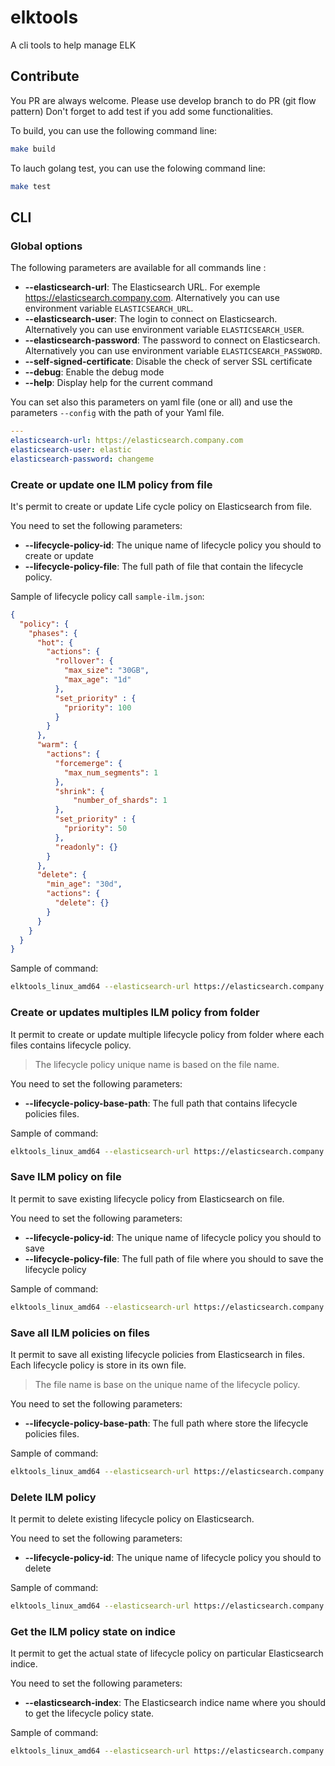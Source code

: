 # elktools
A cli tools to help manage ELK

## Contribute

You PR are always welcome. Please use develop branch to do PR (git flow pattern)
Don't forget to add test if you add some functionalities.

To build, you can use the following command line:
```sh
make build
```

To lauch golang test, you can use the folowing command line:
```sh
make test
```

## CLI

### Global options

The following parameters are available for all commands line :
- **--elasticsearch-url**: The Elasticsearch URL. For exemple https://elasticsearch.company.com. Alternatively you can use environment variable `ELASTICSEARCH_URL`.
- **--elasticsearch-user**: The login to connect on Elasticsearch. Alternatively you can use environment variable `ELASTICSEARCH_USER`.
- **--elasticsearch-password**: The password to connect on Elasticsearch. Alternatively you can use environment variable `ELASTICSEARCH_PASSWORD`.
- **--self-signed-certificate**: Disable the check of server SSL certificate 
- **--debug**: Enable the debug mode
- **--help**: Display help for the current command


You can set also this parameters on yaml file (one or all) and use the parameters `--config` with the path of your Yaml file.
```yaml
---
elasticsearch-url: https://elasticsearch.company.com
elasticsearch-user: elastic
elasticsearch-password: changeme
```

### Create or update one ILM policy from file

It's permit to create or update Life cycle policy on Elasticsearch from file.

You need to set the following parameters:
- **--lifecycle-policy-id**: The unique name of lifecycle policy you should to create or update
- **--lifecycle-policy-file**: The full path of file that contain the lifecycle policy.


Sample of lifecycle policy call `sample-ilm.json`:
```json
{
  "policy": {
    "phases": {
      "hot": {
        "actions": {
          "rollover": {
            "max_size": "30GB",
            "max_age": "1d"
          },
          "set_priority" : {
            "priority": 100
          }
        }
      },
      "warm": {
        "actions": {
          "forcemerge": {
            "max_num_segments": 1
          },
          "shrink": {
              "number_of_shards": 1
          },
          "set_priority" : {
            "priority": 50
          },
          "readonly": {}
        }
      },
      "delete": {
        "min_age": "30d",
        "actions": {
          "delete": {}
        }
      }
    }
  }
}


```

Sample of command:
```bash
elktools_linux_amd64 --elasticsearch-url https://elasticsearch.company.com --elasticsearch-user elastic --elasticsearch-password changeme --self-signed-certificate create-or-update-lifecycle-policy --lifecycle-policy-id test --lifecycle-policy-file sample-ilm.json 
```

### Create or updates multiples ILM policy from folder

It permit to create or update multiple lifecycle policy from folder where each files contains lifecycle policy.

> The lifecycle policy unique name is based on the file name.

You need to set the following parameters:
- **--lifecycle-policy-base-path**: The full path that contains lifecycle policies files.

Sample of command:
```bash
elktools_linux_amd64 --elasticsearch-url https://elasticsearch.company.com --elasticsearch-user elastic --elasticsearch-password changeme --self-signed-certificate create-or-update-all-lifecycle-policies --lifecycle-policy-base-path ilm-policies/
```

### Save ILM policy on file

It permit to save existing lifecycle policy from Elasticsearch on file.

You need to set the following parameters:
- **--lifecycle-policy-id**: The unique name of lifecycle policy you should to save
- **--lifecycle-policy-file**: The full path of file where you should to save the lifecycle policy

Sample of command:
```bash
elktools_linux_amd64 --elasticsearch-url https://elasticsearch.company.com --elasticsearch-user elastic --elasticsearch-password changeme --self-signed-certificate save-lifecycle-policy --lifecycle-policy-id test --lifecycle-policy-file backup-ilm.json 
```

### Save all ILM policies on files

It permit to save all existing lifecycle policies from Elasticsearch in files. Each lifecycle policy is store in its own file.

> The file name is base on the unique name of the lifecycle policy.

You need to set the following parameters:
- **--lifecycle-policy-base-path**: The full path where store the lifecycle policies files.

Sample of command:
```bash
elktools_linux_amd64 --elasticsearch-url https://elasticsearch.company.com --elasticsearch-user elastic --elasticsearch-password changeme --self-signed-certificate save-all-lifecycle-policies --lifecycle-policy-base-path ilm-policies/
```

### Delete ILM policy

It permit to delete existing lifecycle policy on Elasticsearch.

You need to set the following parameters:
- **--lifecycle-policy-id**: The unique name of lifecycle policy you should to delete

Sample of command:
```bash
elktools_linux_amd64 --elasticsearch-url https://elasticsearch.company.com --elasticsearch-user elastic --elasticsearch-password changeme --self-signed-certificate delete-lifecycle-policy --lifecycle-policy-id test
```

### Get the ILM policy state on indice

It permit to get the actual state of lifecycle policy on particular Elasticsearch indice.

You need to set the following parameters:
- **--elasticsearch-index**: The Elasticsearch indice name where you should to get the lifecycle policy state.

Sample of command:
```bash
elktools_linux_amd64 --elasticsearch-url https://elasticsearch.company.com --elasticsearch-user elastic --elasticsearch-password changeme --self-signed-certificate get-lifecycle-policy-status --elasticsearch-index logstash-2019.01.01
```